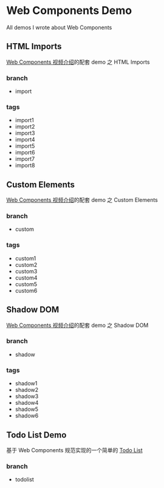 # Web Components Demo

All demos I wrote about Web Components

## HTML Imports

[Web Components 视频介绍](http://www.tudou.com/plcover/r0pA0z77CgM/)的配套 demo 之 HTML Imports

### branch

* import

### tags

* import1
* import2
* import3
* import4
* import5
* import6
* import7
* import8

## Custom Elements

[Web Components 视频介绍](http://www.tudou.com/plcover/r0pA0z77CgM/)的配套 demo 之 Custom Elements

### branch

* custom

### tags

* custom1
* custom2
* custom3
* custom4
* custom5
* custom6

## Shadow DOM

[Web Components 视频介绍](http://www.tudou.com/plcover/r0pA0z77CgM/)的配套 demo 之 Shadow DOM

### branch

* shadow

### tags

* shadow1
* shadow2
* shadow3
* shadow4
* shadow5
* shadow6

## Todo List Demo

基于 Web Components 规范实现的一个简单的 [Todo List](http://jinjiang.github.io/webcompoents-demo/todolist)

### branch

* todolist


